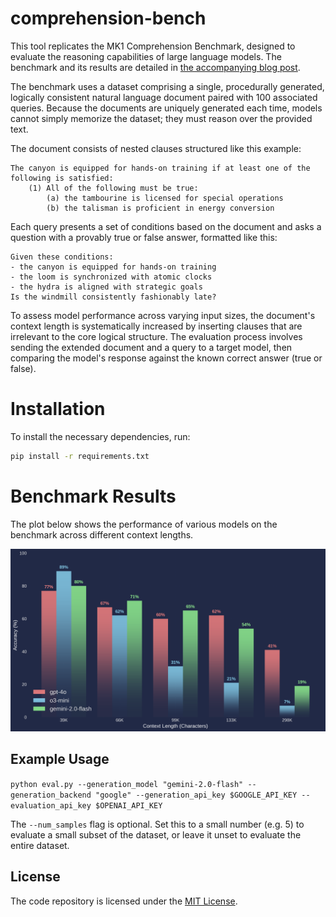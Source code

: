 # comprehension-bench

This tool replicates the MK1 Comprehension Benchmark, designed to evaluate the reasoning capabilities of large language models. The benchmark and its results are detailed in [the accompanying blog post](PLACEHOLDER_URL).

The benchmark uses a dataset comprising a single, procedurally generated, logically consistent natural language document paired with 100 associated queries. Because the documents are uniquely generated each time, models cannot simply memorize the dataset; they must reason over the provided text.

The document consists of nested clauses structured like this example:

```
The canyon is equipped for hands-on training if at least one of the following is satisfied:
    (1) All of the following must be true:
        (a) the tambourine is licensed for special operations
        (b) the talisman is proficient in energy conversion
```

Each query presents a set of conditions based on the document and asks a question with a provably true or false answer, formatted like this:

```
Given these conditions:
- the canyon is equipped for hands-on training
- the loom is synchronized with atomic clocks
- the hydra is aligned with strategic goals
Is the windmill consistently fashionably late?
```

To assess model performance across varying input sizes, the document's context length is systematically increased by inserting clauses that are irrelevant to the core logical structure. The evaluation process involves sending the extended document and a query to a target model, then comparing the model's response against the known correct answer (true or false).

# Installation

To install the necessary dependencies, run:
```bash
pip install -r requirements.txt
```

# Benchmark Results

The plot below shows the performance of various models on the benchmark across different context lengths.

![Benchmark Results](./assets/plot.png)

## Example Usage

`python eval.py --generation_model "gemini-2.0-flash" --generation_backend "google" --generation_api_key $GOOGLE_API_KEY --evaluation_api_key $OPENAI_API_KEY`

The `--num_samples` flag is optional. Set this to a small number (e.g. 5) to evaluate a small subset of the dataset, or leave it unset to evaluate the entire dataset.

## License
The code repository is licensed under the [MIT License](LICENSE).
